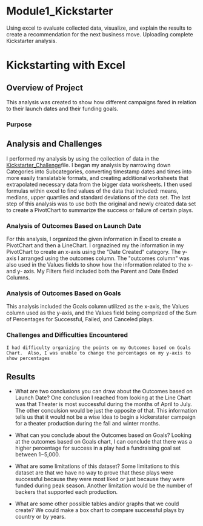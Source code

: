 # Module1_Kickstarter
Using excel to evaluate collected data, visualize, and explain the results to create a recommendation for the next business move.
Uploading complete Kickstarter analysis.
# Kickstarting with Excel

## Overview of Project
This analysis was created to show how different campaigns fared in relation to their launch dates and their funding goals.
### Purpose

## Analysis and Challenges
I performed my analysis by using the collection of data in the [Kickstarter_Challenge]()file.  I began my analysis by narrowing down Categories into Subcategories, converting timestamp dates and times into more easily translatable formats, and creating additional worksheets that extrapolated necessary data from the bigger data worksheets.  I then used formulas within excel to find values of the data that included: means, medians, upper quartiles and standard deviations of the data set.  The last step of this analysis was to use both the original and newly created data set to create a PivotChart to summarize the success or failure of certain plays.  

### Analysis of Outcomes Based on Launch Date
For this analysis, I organized the given information in Excel to create a PivotChart and then a LineChart.  I orgnazined my the information in my PivotChart to create an x-axis using the "Date Created" category.  The y-axis I arranged using the outcomes column. The "outcomes column" was also used in the Values fields to show how the information related to the x- and y- axis.  My Filters field included both the Parent and Date Ended Columns.

### Analysis of Outcomes Based on Goals
This analysis included the Goals column utilized as the x-axis, the Values column used as the y-axis, and the Values field being comprized of the Sum of Percentages for Successful, Failed, and Canceled plays.

### Challenges and Difficulties Encountered
    I had difficulty organizing the points on my Outcomes based on Goals Chart.  Also, I was unable to change the percentages on my y-axis to show percentages

## Results



- What are two conclusions you can draw about the Outcomes based on Launch Date?
    One conclusion I reached from looking at the Line Chart was that Theater is most successful during the months of April to July.  The other conculsion would be just the opposite of that.  This information tells us that it would not be a wise Idea to begin a kickerstater campaign for a theater production during the fall and winter months.

- What can you conclude about the Outcomes based on Goals?
    Looking at the outcomes based on Goals chart, I can conclude that there was a higher percentage for success in a play had a fundraising goal set between $1-$5,000.
- What are some limitations of this dataset?
    Some limitations to this dataset are that we have no way to prove that these plays were successful because they were most liked or just because they were funded during peak season.  Another limitation would be the number of backers that supported each production.  

- What are some other possible tables and/or graphs that we could create?
    We could make a box chart to compare successful plays by country or by years.
